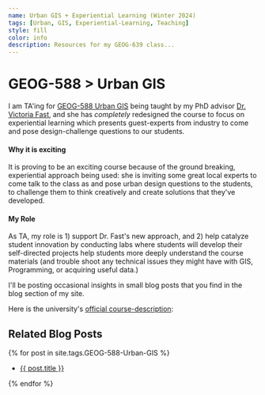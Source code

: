 ```yaml
---
name: Urban GIS + Experiential Learning (Winter 2024)
tags: [Urban, GIS, Experiential-Learning, Teaching]
style: fill
color: info
description: Resources for my GEOG-639 class...
---
```


# GEOG-588 > Urban GIS

I am TA'ing for [GEOG-588 Urban GIS](https://geog.ucalgary.ca/manageprofile/courses/w24/GEOG588) being taught by my PhD advisor [Dr. Victoria Fast](https://profiles.ucalgary.ca/victoria-fast), and she has *completely* redesigned the course to focus on experiential learning which presents guest-experts from industry to come and pose design-challenge questions to our students. 

#### Why it is exciting

It is proving to be an exciting course because of the ground breaking, experiential approach being used: she is inviting some great local experts to come talk to the class as and pose urban design questions to the students, to challenge them to think creatively and create solutions that they've developed.

#### My Role

As TA, my role is 1) support Dr. Fast's new approach, and 2) help catalyze student innovation by conducting labs where students will develop their self-directed projects help students more deeply understand the course materials (and trouble shoot any technical issues they might have with GIS, Programming, or acquiring useful data.)

I'll be posting occasional insights in small blog posts that you find in the blog section of my site.

Here is the university's [official course-description](https://geog.ucalgary.ca/manageprofile/courses/w24/GEOG588):


<h2>Related Blog Posts</h2>

{% for post in site.tags.GEOG-588-Urban-GIS %}
<ul>
    <li>
        <a href='{{ site.baseurl }}{{ post.url }}'>{{ post.title }}</a>
    </li>
</ul>
{% endfor %}
